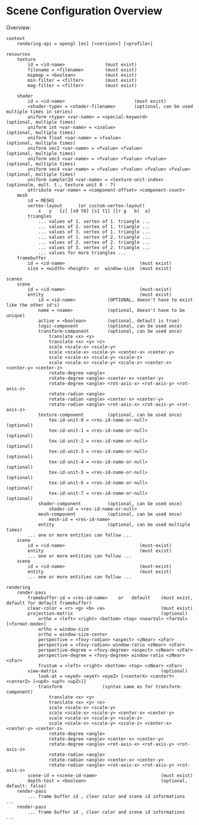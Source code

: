 Scene Configuration Overview
============================

Overview:

	context
		rendering-api = opengl [es] [<version>] [<profile>]

	resources
		texture
			id = <id-name>               (must exist)
			filename = <filename>        (must exist)
			mipmap = <boolean>           (must exist)
			min-filter = <filter>        (must exist)
			mag-filter = <filter>        (must exist)

		shader
			id = <id-name>                          (must exist)
			<shader-type> = <shader-filename>       (optional, can be used multiple times in series)
			uniform <type> <var-name> = <special-keyword>                    (optional, multiple times)
			uniform int <var-name> = <ivalue>                                (optional, multiple times)
			uniform float <var-name> = <fvalue>                              (optional, multiple times)
			uniform vec2 <var-name> = <fvalue> <fvalue>                      (optional, multiple times)
			uniform vec3 <var-name> = <fvalue> <fvalue> <fvalue>             (optional, multiple times)
			uniform vec4 <var-name> = <fvalue> <fvalue> <fvalue> <fvalue>    (optional, multiple times)
			uniform sampler2d <var-name> = <texture-unit-index>              (optionalm, mult. t., texture unit 0 - 7)
			attribute <var-name> = <component-offset> <component-count>
		mesh
			id = MESH1
			vertex-layout      (or custom-vertex-layout)
				x	y	[z]	[s0	t0]	[s1	t1]	[[r	g	b]	a]
			triangles
				... values of 1. vertex of 1. triangle ...
				... values of 2. vertex of 1. triangle ...
				... values of 3. vertex of 1. triangle ...
				... values of 1. vertex of 2. triangle ...
				... values of 2. vertex of 2. triangle ...
				... values of 3. vertex of 2. triangle ...
				... values for more triangles ...
		framebuffer
			id = <id-name>                            (must exist)
			size = <width> <height>  or  window-size  (must exist)

	scenes
		scene
			id = <id-name>                            (must-exist)
			entity                                    (must exist)
				id = <id-name>            (OPTIONAL, doesn't have to exist like the other id's)
				name = <name>             (optional, doesn't have to be unique)
				active = <boolean>        (optional, default is true)
				logic-component           (optional, can be used once)
				transform-component       (optional, can be used once)
					translate <x> <y>
					translate <x> <y> <z>
					scale <scale-x> <scale-y>
					scale <scale-x> <scale-y> <center-x> <center-y>
					scale <scale-x> <scale-y> <scale-z>
					scale <scale-x> <scale-y> <scale-z> <center-x> <center-y> <center-z>
					rotate-degree <angle>
					rotate-degree <angle> <center-x> <center-y>
					rotate-degree <angle> <rot-axis-x> <rot-axis-y> <rot-axis-z>
					rotate-radian <angle>
					rotate-radian <angle> <center-x> <center-y>
					rotate-radian <angle> <rot-axis-x> <rot-axis-y> <rot-axis-z>
				texture-component         (optional, can be used once)
					tex-id-unit-0 = <res-id-name-or-null>         (optional)
					tex-id-unit-1 = <res-id-name-or-null>         (optional)
					tex-id-unit-2 = <res-id-name-or-null>         (optional)
					tex-id-unit-3 = <res-id-name-or-null>         (optional)
					tex-id-unit-4 = <res-id-name-or-null>         (optional)
					tex-id-unit-5 = <res-id-name-or-null>         (optional)
					tex-id-unit-6 = <res-id-name-or-null>         (optional)
					tex-id-unit-7 = <res-id-name-or-null>         (optional)
				shader-component          (optional, can be used once)
					shader-id = <res-id-name-or-null>
				mesh-component            (optional, can be used once)
					mesh-id = <res-id-name>
				entity                    (optional, can be used multiple times)
			... one or more entities can follow ...
		scene
			id = <id-name>                            (must-exist)
			entity                                    (must exist)
			... one or more entities can follow ...
		scene
			id = <id-name>                            (must-exist)
			entity                                    (must exist)
			... one or more entities can follow ...

	rendering
		render-pass
			framebuffer-id = <res-id-name>    or   default    (must exist, default for default framebuffer)
			clear-color = <r> <g> <b> <a>                     (must exist)
			projection-matrix                                 (optional)
				ortho = <left> <right> <bottom> <top> <nearVal> <farVal> [<format-mode>]
				ortho = window-size
				ortho = window-size-center
				perspective = <fovy-radian> <aspect> <zNear> <zFar>
				perspective = <fovy-radian> window-ratio <zNear> <zFar>
				perspective-degree = <fovy-degree> <aspect> <zNear> <zFar>
				perspective-degree = <fovy-degree> window-ratio <zNear> <zFar>
				frustum = <left> <right> <bottom> <top> <zNear> <zFar>
			view-matrix                                       (optional)
				look-at = <eyeX> <eyeY> <eyeZ> [<centerX> <centerY> <centerZ> [<upX> <upY> <upZ>]]
				transform               (syntax same as for transform-component)
					translate <x> <y>
					translate <x> <y> <z>
					scale <scale-x> <scale-y>
					scale <scale-x> <scale-y> <center-x> <center-y>
					scale <scale-x> <scale-y> <scale-z>
					scale <scale-x> <scale-y> <scale-z> <center-x> <center-y> <center-z>
					rotate-degree <angle>
					rotate-degree <angle> <center-x> <center-y>
					rotate-degree <angle> <rot-axis-x> <rot-axis-y> <rot-axis-z>
					rotate-radian <angle>
					rotate-radian <angle> <center-x> <center-y>
					rotate-radian <angle> <rot-axis-x> <rot-axis-y> <rot-axis-z>
			scene-id = <scene-id-name>                        (must exist)
			depth-test = <boolean>                            (optional, default: false)
		render-pass
			... frame buffer id , clear color and scene id informations ...
		render-pass
			... frame buffer id , clear color and scene id informations ...



